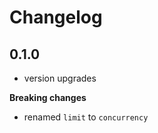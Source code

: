 # Changelog

## 0.1.0

- version upgrades

**Breaking changes**

- renamed `limit` to `concurrency`
